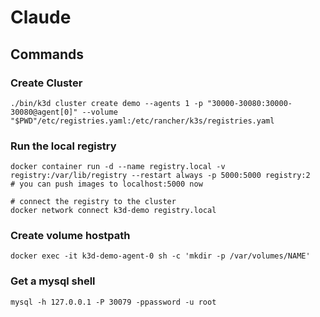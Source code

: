 # Claude


## Commands

### Create Cluster
```
./bin/k3d cluster create demo --agents 1 -p "30000-30080:30000-30080@agent[0]" --volume "$PWD"/etc/registries.yaml:/etc/rancher/k3s/registries.yaml
```

### Run the local registry
```
docker container run -d --name registry.local -v registry:/var/lib/registry --restart always -p 5000:5000 registry:2
# you can push images to localhost:5000 now

# connect the registry to the cluster
docker network connect k3d-demo registry.local
```

### Create volume hostpath
```
docker exec -it k3d-demo-agent-0 sh -c 'mkdir -p /var/volumes/NAME'
```

### Get a mysql shell
```
mysql -h 127.0.0.1 -P 30079 -ppassword -u root
```